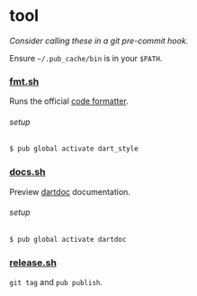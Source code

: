 tool
====

_Consider calling these in a git pre-commit hook._

Ensure `~/.pub_cache/bin` is in your `$PATH`.

### [fmt.sh](fmt.sh)

Runs the official [code formatter][].

[code formatter]: https://github.com/dart-lang/dart_style

###### setup

```sh
$ pub global activate dart_style
```

### [docs.sh](docs.sh)

Preview [dartdoc][] documentation.

[dartdoc]: https://github.com/dart-lang/dartdoc

###### setup

```sh
$ pub global activate dartdoc
```

### [release.sh](release.sh)

`git tag` and `pub publish`.
